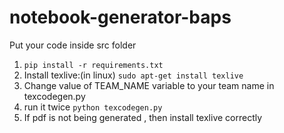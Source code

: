 # notebook-generator-baps

Put your code inside src folder

1. `pip install -r requirements.txt`
2. Install texlive:(in linux) `sudo apt-get install texlive`
3. Change value of TEAM_NAME variable to your team name in texcodegen.py
4. run it twice `python texcodegen.py`
5. If pdf is not being generated , then install texlive correctly 


